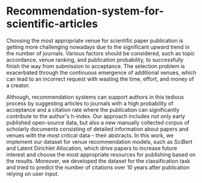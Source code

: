# Recommendation-system-for-scientific-articles
Choosing the most appropriate venue for scientific paper publication is getting more challenging nowadays due to the significant upward trend in the number of journals. Various factors should be considered, such as topic accordance, venue ranking, and publication probability, to successfully finish the way from submission to acceptance. The selection problem is exacerbated through the continuous emergence of additional venues, which can lead to an incorrect request with wasting the time, effort, and money of a creator.

Although, recommendation systems can support authors in this tedious process by suggesting articles to journals with a high probability of acceptance and a citation rate where the publication can significantly contribute to the author's h-index. Our approach includes not only early published open-source data, but also a new manually collected corpus of scholarly documents consisting of detailed information about papers and venues with the most critical data – their abstracts. In this work, we implement our dataset for venue recommendation models, such as SciBert and Latent Dirichlet Allocation, which drive papers to increase future interest and choose the most appropriate resources for publishing based on the results. Moreover, we developed the dataset for the classification task and tried to predict the number of citations over 10 years after publication relying on user input.
